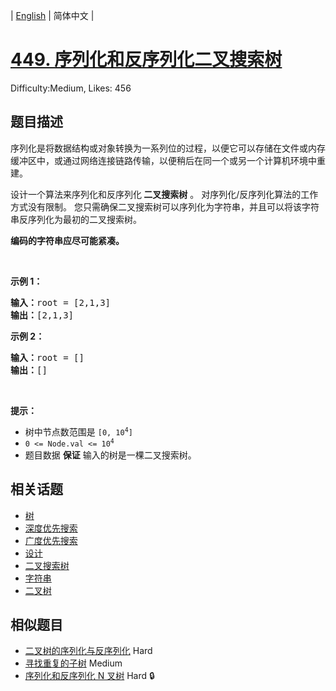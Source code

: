 
| [English](README_EN.md) | 简体中文 |

# [449. 序列化和反序列化二叉搜索树](https://leetcode.cn/problems/serialize-and-deserialize-bst/)
Difficulty:Medium, Likes: 456

## 题目描述

<p>序列化是将数据结构或对象转换为一系列位的过程，以便它可以存储在文件或内存缓冲区中，或通过网络连接链路传输，以便稍后在同一个或另一个计算机环境中重建。</p>

<p>设计一个算法来序列化和反序列化<strong> 二叉搜索树</strong> 。 对序列化/反序列化算法的工作方式没有限制。 您只需确保二叉搜索树可以序列化为字符串，并且可以将该字符串反序列化为最初的二叉搜索树。</p>

<p><strong>编码的字符串应尽可能紧凑。</strong></p>

<p>&nbsp;</p>

<p><strong>示例 1：</strong></p>

<pre>
<strong>输入：</strong>root = [2,1,3]
<strong>输出：</strong>[2,1,3]
</pre>

<p><strong>示例 2：</strong></p>

<pre>
<strong>输入：</strong>root = []
<strong>输出：</strong>[]
</pre>

<p>&nbsp;</p>

<p><strong>提示：</strong></p>

<ul>
	<li>树中节点数范围是 <code>[0, 10<sup>4</sup>]</code></li>
	<li><code>0 &lt;= Node.val &lt;= 10<sup>4</sup></code></li>
	<li>题目数据 <strong>保证</strong> 输入的树是一棵二叉搜索树。</li>
</ul>


## 相关话题

- [树](https://leetcode.cn/tag/tree/)
- [深度优先搜索](https://leetcode.cn/tag/depth-first-search/)
- [广度优先搜索](https://leetcode.cn/tag/breadth-first-search/)
- [设计](https://leetcode.cn/tag/design/)
- [二叉搜索树](https://leetcode.cn/tag/binary-search-tree/)
- [字符串](https://leetcode.cn/tag/string/)
- [二叉树](https://leetcode.cn/tag/binary-tree/)

## 相似题目

- [二叉树的序列化与反序列化](../serialize-and-deserialize-binary-tree/README.md) Hard 
- [寻找重复的子树](../find-duplicate-subtrees/README.md) Medium 
- [序列化和反序列化 N 叉树](../serialize-and-deserialize-n-ary-tree/README.md) Hard 🔒
